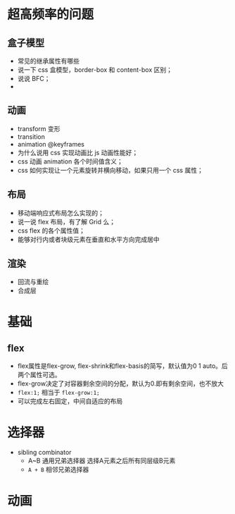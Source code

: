 # 超高频率的问题 
## 盒子模型
+ 常见的继承属性有哪些
+ 说一下 css 盒模型，border-box 和 content-box 区别；
+ 说说 BFC；
+ 
## 动画
+ transform 变形
+ transition
+ animation @keyframes
+ 为什么说用 css 实现动画比 js 动画性能好；
+ css 动画 animation 各个时间值含义；
+ css 如何实现让一个元素旋转并横向移动，如果只用一个 css 属性；

## 布局
+ 移动端响应式布局怎么实现的；
+ 说一说 flex 布局，有了解 Grid 么；
+ css flex 的各个属性值；
+ 能够对行内或者块级元素在垂直和水平方向完成居中

## 渲染
+ 回流与重绘
+ 合成层



# 基础
## flex
+ flex属性是flex-grow, flex-shrink和flex-basis的简写，默认值为0 1 auto。后两个属性可选。
+ flex-grow决定了对容器剩余空间的分配，默认为0.即有剩余空间，也不放大
+ `flex:1;` 相当于 `flex-grow:1;`
+ 可以完成左右固定，中间自适应的布局

# 选择器
+ sibling combinator
  + A~B 通用兄弟选择器 选择A元素之后所有同层级B元素
  + `A + B`  相邻兄弟选择器

# 动画
